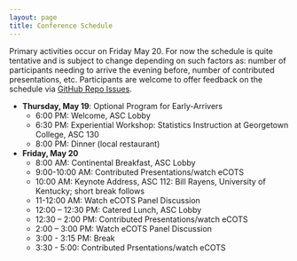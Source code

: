 ```yaml
---
layout: page
title: Conference Schedule
---
```


<p class="message">
  Primary activities occur on Friday May 20.  For now the schedule is quite tentative and is subject to change depending on such factors as:  number of participants needing to arrive the evening before, number of contributed presentations, etc.  Participants are welcome to offer feedback on the schedule via <a href="{{ site.github.repo }}/issues">GitHub Repo Issues</a>.
</p>

* **Thursday, May 19**:  Optional Program for Early-Arrivers
    * 6:00 PM:  Welcome, ASC Lobby
    * 6:30 PM:  Experiential Workshop:  Statistics Instruction at Georgetown College, ASC 130
    * 8:00 PM:  Dinner (local restaurant)
* **Friday, May 20**
    * 8:00 AM:  Continental Breakfast, ASC Lobby
    * 9:00-10:00 AM:  Contributed Presentations/watch eCOTS
    * 10:00 AM: Keynote Address, ASC 112:  Bill Rayens, University of Kentucky; short break follows
    * 11-12:00 AM:  Watch eCOTS Panel Discussion
    * 12:00 – 12:30 PM:  Catered Lunch, ASC Lobby
    * 12:30 – 2:00 PM:  Contributed Presentations/watch eCOTS
    * 2:00 – 3:00 PM:  Watch eCOTS Panel Discussion
    * 3:00 - 3:15 PM:  Break
    * 3:30 - 5:00:  Contributed Prsentations/watch eCOTS
